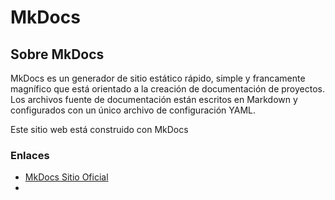 # MkDocs

## Sobre MkDocs
MkDocs es un generador de sitio estático rápido, simple y francamente magnífico que está orientado a la creación de documentación de proyectos. Los archivos fuente de documentación están escritos en Markdown y configurados con un único archivo de configuración YAML.

Este sitio web está construido con MkDocs

### Enlaces

* [MkDocs Sitio Oficial](https://www.mkdocs.org/)
* 